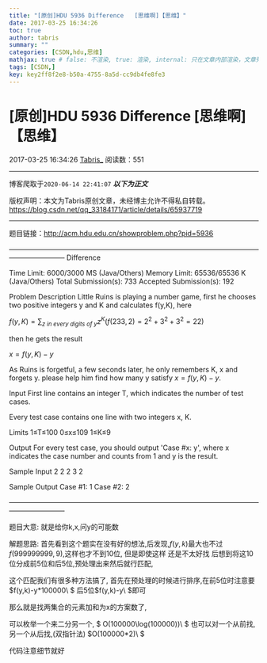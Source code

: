 ```yaml
---
title: "[原创]HDU 5936 Difference   [思维啊]【思维】"
date: 2017-03-25 16:34:26
toc: true
author: tabris
summary: ""
categories: [CSDN,hdu,思维]
mathjax: true # false: 不渲染, true: 渲染, internal: 只在文章内部渲染，文章列表中不渲染
tags: [CSDN,]
key: key2ff8f2e8-b50a-4755-8a5d-cc9db4fe8fe3
---
```


# [原创]HDU 5936 Difference   [思维啊]【思维】

2017-03-25 16:34:26  [Tabris_](https://me.csdn.net/qq_33184171) 阅读数：551

---

博客爬取于`2020-06-14 22:41:07`
***以下为正文***

版权声明：本文为Tabris原创文章，未经博主允许不得私自转载。
https://blog.csdn.net/qq_33184171/article/details/65937719

<!-- more -->

---

题目链接：http://acm.hdu.edu.cn/showproblem.php?pid=5936

————————————————————————————————————————————
Difference

Time Limit: 6000/3000 MS (Java/Others)    Memory Limit: 65536/65536 K (Java/Others)
Total Submission(s): 733    Accepted Submission(s): 192


Problem Description
Little Ruins is playing a number game, first he chooses two positive integers y and K and calculates f(y,K), here

$f(y,K)=∑_{z\ in\ every\ digits\ of\ y}z^K(f(233,2)=2^2+3^2+3^2=22)$


then he gets the result

$x=f(y,K)−y$


As Ruins is forgetful, a few seconds later, he only remembers K, x and forgets y. please help him find how many y satisfy$\ x=f(y,K)−y$.
 

Input
First line contains an integer T, which indicates the number of test cases.

Every test case contains one line with two integers x, K.

Limits
1≤T≤100
0≤x≤109
1≤K≤9
 

Output
For every test case, you should output 'Case #x: y', where x indicates the case number and counts from 1 and y is the result.
 

Sample Input
2
2 2
3 2
 

Sample Output
Case #1: 1
Case #2: 2
 

————————————————————————————————————————————

题目大意:
就是给你k,x,问y的可能数


解题思路:
首先看到这个题实在没有好的想法,后发现,$f(y,k)$最大也不过$f(999999999,9)$,这样也才不到10位,
但是即使这样 还是不太好找 后想到将这10位分成前5位和后5位,预处理出来然后就行匹配,

这个匹配我们有很多种方法搞了,
首先在预处理的时候进行排序,在前5位时注意要 $f(y,k)-y*100000\ $ 后5位$f(y,k)-y\ $即可

那么就是找两集合的元素加和为x的方案数了,

可以枚举一个来二分另一个, $ O(100000\log(100000))\ $
也可以对一个从前找,另一个从后找,(双指针法)  $O(100000*2)\ $

代码注意细节就好

